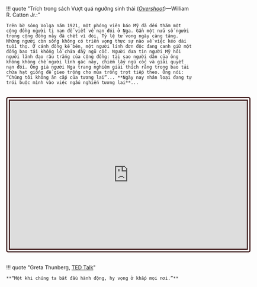 <!-- <h1 style="text-align: center;">Trái đất này là chúng mình</h1> -->

!!! quote "Trích trong sách Vượt quá ngưỡng sinh thái ([*Overshoot*](https://www.goodreads.com/book/show/319810.Overshoot))&mdash;William R. Catton Jr.:"

    Trên bờ sông Volga năm 1921, một phóng viên báo Mỹ đã đến thăm một cộng đồng người tị nạn để viết về nạn đói ở Nga. Gần một nửa số người trong cộng đồng này đã chết vì đói. Tỷ lệ tử vong ngày càng tăng. Những người còn sống không có triển vọng thực sự nào về việc kéo dài tuổi thọ. Ở cánh đồng kế bên, một người lính đơn độc đang canh giữ một đống bao tải khổng lồ chứa đầy ngũ cốc. Người đưa tin người Mỹ hỏi người lãnh đạo râu trắng của cộng đồng: tại sao người dân của ông không không chế người lính gác này, chiếm lấy ngũ cốc và giải quyết nạn đói. Ông già người Nga trang nghiêm giải thích rằng trong bao tải chứa hạt giống để gieo trồng cho mùa trồng trọt tiếp theo. Ông nói: “Chúng tôi không ăn cắp của tương lai”... **Ngày nay nhân loại đang tự trói buộc mình vào việc ngấu nghiến tương lai**... 

<div style="margin: 2rem auto; ">
<iframe style="display: block; margin: auto; border: 10px double #3D1818; border-radius: 5px;" width="640" height="400" src="https://www.youtube.com/embed/-rlxlVIrmwk?hl=vi&cc_lang=vi&cc_lang_pref=vi&cc_load_policy=1" title="YouTube video player" frameborder="0" allow="accelerometer; clipboard-write; encrypted-media; gyroscope; picture-in-picture; web-share" allowfullscreen></iframe>
</div>

!!! quote "Greta Thunberg, [TED Talk](https://www.rev.com/blog/transcripts/greta-thunberg-ted-talk-transcript-school-strike-for-climate)"

    **“Một khi chúng ta bắt đầu hành động, hy vọng ở khắp mọi nơi.”**  